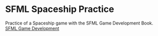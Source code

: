 # SFML Spaceship Practice
Practice of a Spaceship game with the SFML Game Development Book.
[SFML Game Development](https://www.packtpub.com/product/sfml-game-development/9781849696845)
